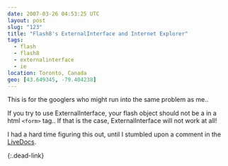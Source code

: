 ```yaml
---
date: 2007-03-26 04:53:25 UTC
layout: post
slug: "123"
title: "Flash8's ExternalInterface and Internet Explorer"
tags:
  - flash
  - flash8
  - externalinterface
  - ie
location: Toronto, Canada
geo: [43.649345, -79.404238]
---
```

This is for the googlers who might run into the same problem as me..

If you try to use ExternalInterface, your flash object should not be a in a
html `<form>` tag.. If that is the case, ExternalInterface will not work at all!

I had a hard time figuring this out, until I stumbled upon a comment in the
[LiveDocs][1].

[1]: http://livedocs.adobe.com/flash/8/main/wwhelp/wwhimpl/common/html/wwhelp.htm?context=LiveDocs_Parts&file=00002200.html
{:.dead-link}
